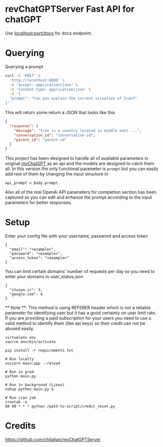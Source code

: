 # revChatGPTServer Fast API for chatGPT

Use
[localhost:port/docs](localhost:8000/docs)
for docs endpoint.
# Querying

Querying a prompt

```bash
curl -X 'POST' \
  'http://localhost:8000' \
  -H 'accept: application/json' \
  -H 'Content-Type: application/json' \
  -d '{
  "prompt": "Can you explain the current situation of Iran?"
}'
```

This will return some return a JSON that looks like this

```json
{
  "response": {
    "message": "Iran is a country located in middle east ...",
    "conversation_id": "conversation-id",
    "parent_id": "parent-id"
  }
}
```
This project has been designed to handle all of available parameters in original [revChatGPT](https://github.com/acheong08/ChatGPT) as an api and the models are designed to catch them all. In this version the only functional parameter is `prompt` but you can easily add rest of them by changing the input structure in 
``` 
api_prompt = body.prompt 
``` 
Also all of the real OpenAi API parameters for completion section has been captured so you can edit and enhance the prompt according to the input parameters for better responses.

# Setup

Enter your config file with your username, password and access token

```
{
  "email": "<example>",
  "password": "<example>",
  "access_token": "<example>"
}
```
You can limit certain domains' number of requests per day so you need to enter your domains in user_status.json

```
{
  "stuxan.ir": 3,
  "google.com": 4
}
```
** Note **: This method is using REFERER header which is not a reliable parameter for identifying user but it has a good certainty on user limit rate. If you are providing a paid subscription for your users you need to use a valid method to identify them (like api keys) so their credit can not be abused easily.

```
virtualenv env
source env/bin/activate

pip install -r requirements.txt

# Run locally
uvicorn main:app --reload

# Run in prod
python main.py

# Run in background (Linux)
nohup python main.py & 

# Run cron job
crontab -e
00 00 * * * python /path-to-script/credit_reset.py
```
# Credits

https://github.com/chitalian/revChatGPTServer